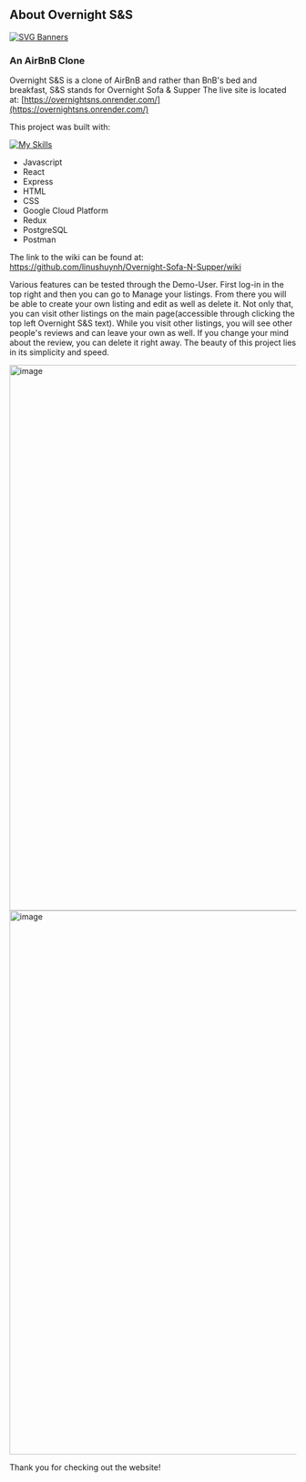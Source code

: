 ## About Overnight S&S

[![SVG Banners](https://svg-banners.vercel.app/api?type=origin&text1=Overnight%20SnS%20🌙&text2=Sofa%20and%20Supper&width=800&height=400)](https://github.com/Akshay090/svg-banners)

### An AirBnB Clone
Overnight S&S is a clone of AirBnB and rather than BnB's bed and breakfast, S&S stands for Overnight Sofa & Supper
The live site is located at: [https://overnightsns.onrender.com/](https://overnightsns.onrender.com/)

This project was built with:

[![My Skills](https://skillicons.dev/icons?i=js,react,express,html,css,gcp,redux,postgres,postman)](https://skillicons.dev)
* Javascript
* React 
* Express
* HTML
* CSS
* Google Cloud Platform
* Redux
* PostgreSQL
* Postman

The link to the wiki can be found at: https://github.com/linushuynh/Overnight-Sofa-N-Supper/wiki

Various features can be tested through the Demo-User.
First log-in in the top right and then you can go to Manage your listings. From there you will be able to create your own listing and edit as well as delete it.
Not only that, you can visit other listings on the main page(accessible through clicking the top left Overnight S&S text). 
While you visit other listings, you will see other people's reviews and can leave your own as well. If you change your mind about the review, you can delete it right away.
The beauty of this project lies in its simplicity and speed. 

<img width="959" alt="image" src="https://user-images.githubusercontent.com/109188075/203064609-02b29990-23cc-431e-bcd9-f1e2b7877f1a.png">

<img width="956" alt="image" src="https://user-images.githubusercontent.com/109188075/203062467-33ede964-b665-438f-b27d-542ba86f5a3b.png">

Thank you for checking out the website!
